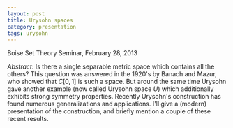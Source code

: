 ```yaml
---
layout: post
title: Urysohn spaces
category: presentation
tags: urysohn
---
```


Boise Set Theory Seminar, February 28, 2013<!--more-->

*Abstract*: Is there a single separable metric space which contains all the others?  This question was answered in the 1920's by Banach and Mazur, who showed that $C[0,1]$ is such a space.  But around the same time Urysohn gave another example (now called Urysohn space $U$) which additionally exhibits strong	symmetry properties.  Recently Urysohn's construction has found numerous generalizations and applications.  I'll give a (modern) presentation of the construction, and briefly mention a couple of these recent results.
